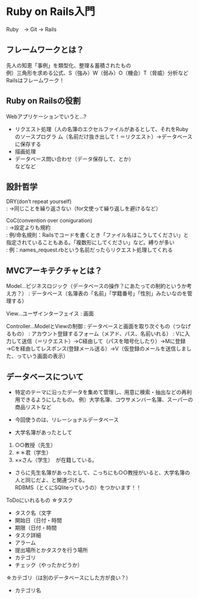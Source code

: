 # Ruby on Rails入門  
Ruby　→ Git → Rails  

## フレームワークとは？  
先人の知恵「事例」を類型化、整理＆蓄積されたもの  
例）三角形を求める公式、S（強み）W（弱み）O（機会）T（脅威）分析など  
Railsはフレームワーク！  

## Ruby on Railsの役割  
Webアプリケーションでいうと…?  
* リクエスト処理（人の名簿のエクセルファイルがあるとして、それをRubyのソースプログラ	ム（名前だけ抜き出して！＝リクエスト）→データベースに保存する  
* 描画処理  
* データベース問い合わせ（データ保存して、とか）  
などなど  

## 設計哲学
DRY(don’t repeat yourself)  
: →同じことを繰り返さない（for文使って繰り返しを避けるなど）  

CoC(convention over coniguration)  
: →設定よりも規約  
: 例/命名規則：Railsでコードを書くとき「ファイル名はこうしてください」と指定されていることもある。「複数形にしてください」など。縛りが多い  
: 例：names_request.rbという名前だったらリクエスト処理してくれる    


## MVCアーキテクチャとは？  
Model…ビジネスロジック（データベースの操作？にあたっての制約というか考え方？）
: データベース（名簿表の「名前」「学籍番号」「性別」みたいなのを管理する）

View…ユーザインターフェイス
:  画面

Controller…ModelとViewの制御
:  データベースと画面を取り次ぐもの（つなげるもの）
:  アカウント登録するフォーム（メアド、パス、名前いれる）
:  Vに入力して送信（＝リクエスト）→C経由して（パスを暗号化したり）→Mに登録→Cを経由してレスポンス(登録メール送る）→V（仮登録のメールを送信しました、っていう画面の表示）



## データベースについて
* 特定のテーマに沿ったデータを集めて管理し、用意に検索・抽出などの再利用できるようにしたもの。
例）大学名簿、コウサメンバー名簿、スーパーの商品リストなど  

* 今回使うのは、リレーショナルデータベース
* 大学名簿があったとして

1. ○○教授（先生）
2. ＊＊君（学生）
3. ××さん（学生）　が在籍している。

* さらに先生名簿があったとして、こっちにも○○教授がいると、大学名簿の人と同じだよ、と関連づける。  
RDBMS（とくにSQliteっていうの）をつかいます！！


ToDoにいれるもの
☆タスク
* タスク名（文字
* 開始日（日付・時間
* 期限（日付・時間
* タスク詳細
* アラーム
* 提出場所とかタスクを行う場所
* カテゴリ
* チェック（やったかどうか）

☆カテゴリ（は別のデータベースにした方が良い？）
* カテゴリ名